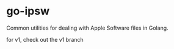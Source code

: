 # go-ipsw
Common utilities for dealing with Apple Software files in Golang.

for v1, check out the v1 branch